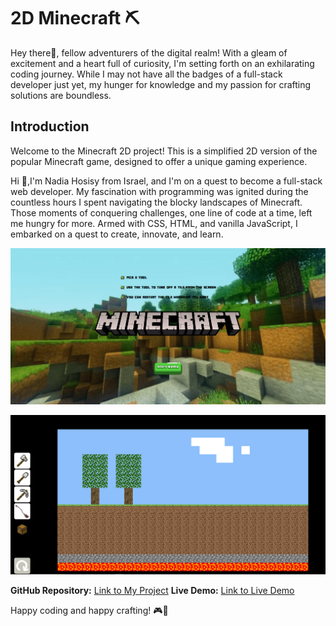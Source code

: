 # 2D Minecraft ⛏️

Hey there👋, fellow adventurers of the digital realm! With a gleam of excitement and a heart full of curiosity, I'm setting forth on an exhilarating coding journey. While I may not have all the badges of a full-stack developer just yet, my hunger for knowledge and my passion for crafting solutions are boundless.

## Introduction

Welcome to the Minecraft 2D project! This is a simplified 2D version of the popular Minecraft game, designed to offer a unique gaming experience.

Hi 👋,I'm Nadia Hosisy from Israel, and I'm on a quest to become a full-stack web developer. My fascination with programming was ignited during the countless hours I spent navigating the blocky landscapes of Minecraft. Those moments of conquering challenges, one line of code at a time, left me hungry for more. Armed with CSS, HTML, and vanilla JavaScript, I embarked on a quest to create, innovate, and learn.

![Screenshot 1](./assets/images/screen_shot_main.png)

![Screenshot 2](./assets/images/screen_shot_game.png)

**GitHub Repository:** [Link to My Project](https://github.com/nadiahosisy/minecraft-2d)
**Live Demo:** [Link to Live Demo](https://enchanting-zuccutto-e52e39.netlify.app)

Happy coding and happy crafting! 🎮🌟
